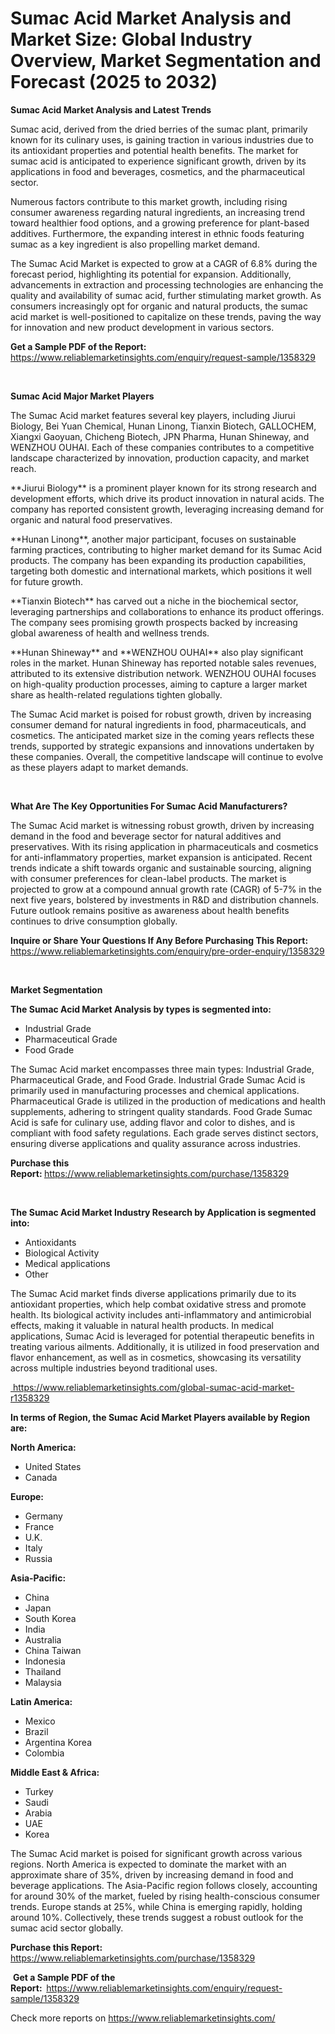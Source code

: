 <p><h1>Sumac Acid Market Analysis and Market Size: Global Industry Overview, Market Segmentation and Forecast (2025 to 2032)</h1></p><p><strong>Sumac Acid Market Analysis and Latest Trends</strong></p>
<p><p>Sumac acid, derived from the dried berries of the sumac plant, primarily known for its culinary uses, is gaining traction in various industries due to its antioxidant properties and potential health benefits. The market for sumac acid is anticipated to experience significant growth, driven by its applications in food and beverages, cosmetics, and the pharmaceutical sector.</p><p>Numerous factors contribute to this market growth, including rising consumer awareness regarding natural ingredients, an increasing trend toward healthier food options, and a growing preference for plant-based additives. Furthermore, the expanding interest in ethnic foods featuring sumac as a key ingredient is also propelling market demand.</p><p>The Sumac Acid Market is expected to grow at a CAGR of 6.8% during the forecast period, highlighting its potential for expansion. Additionally, advancements in extraction and processing technologies are enhancing the quality and availability of sumac acid, further stimulating market growth. As consumers increasingly opt for organic and natural products, the sumac acid market is well-positioned to capitalize on these trends, paving the way for innovation and new product development in various sectors.</p></p>
<p><strong>Get a Sample PDF of the Report:&nbsp;</strong> <a href="https://www.reliablemarketinsights.com/enquiry/request-sample/1358329?utm_campaign=2667&utm_medium=2&utm_source=Github&utm_content=ia&utm_term=28022025&utm_id=sumac-acid">https://www.reliablemarketinsights.com/enquiry/request-sample/1358329</a></p>
<p>&nbsp;</p>
<p><strong>Sumac Acid Major Market Players</strong></p>
<p><p>The Sumac Acid market features several key players, including Jiurui Biology, Bei Yuan Chemical, Hunan Linong, Tianxin Biotech, GALLOCHEM, Xiangxi Gaoyuan, Chicheng Biotech, JPN Pharma, Hunan Shineway, and WENZHOU OUHAI. Each of these companies contributes to a competitive landscape characterized by innovation, production capacity, and market reach.</p><p>**Jiurui Biology** is a prominent player known for its strong research and development efforts, which drive its product innovation in natural acids. The company has reported consistent growth, leveraging increasing demand for organic and natural food preservatives.</p><p>**Hunan Linong**, another major participant, focuses on sustainable farming practices, contributing to higher market demand for its Sumac Acid products. The company has been expanding its production capabilities, targeting both domestic and international markets, which positions it well for future growth.</p><p>**Tianxin Biotech** has carved out a niche in the biochemical sector, leveraging partnerships and collaborations to enhance its product offerings. The company sees promising growth prospects backed by increasing global awareness of health and wellness trends.</p><p>**Hunan Shineway** and **WENZHOU OUHAI** also play significant roles in the market. Hunan Shineway has reported notable sales revenues, attributed to its extensive distribution network. WENZHOU OUHAI focuses on high-quality production processes, aiming to capture a larger market share as health-related regulations tighten globally.</p><p>The Sumac Acid market is poised for robust growth, driven by increasing consumer demand for natural ingredients in food, pharmaceuticals, and cosmetics. The anticipated market size in the coming years reflects these trends, supported by strategic expansions and innovations undertaken by these companies. Overall, the competitive landscape will continue to evolve as these players adapt to market demands.</p></p>
<p>&nbsp;</p>
<p><strong>What Are The Key Opportunities For Sumac Acid Manufacturers?</strong></p>
<p><p>The Sumac Acid market is witnessing robust growth, driven by increasing demand in the food and beverage sector for natural additives and preservatives. With its rising application in pharmaceuticals and cosmetics for anti-inflammatory properties, market expansion is anticipated. Recent trends indicate a shift towards organic and sustainable sourcing, aligning with consumer preferences for clean-label products. The market is projected to grow at a compound annual growth rate (CAGR) of 5-7% in the next five years, bolstered by investments in R&D and distribution channels. Future outlook remains positive as awareness about health benefits continues to drive consumption globally.</p></p>
<p><strong>Inquire or Share Your Questions If Any Before Purchasing This Report:</strong> <a href="https://www.reliablemarketinsights.com/enquiry/pre-order-enquiry/1358329?utm_campaign=2667&utm_medium=2&utm_source=Github&utm_content=ia&utm_term=28022025&utm_id=sumac-acid">https://www.reliablemarketinsights.com/enquiry/pre-order-enquiry/1358329</a></p>
<p>&nbsp;</p>
<p><strong>Market Segmentation</strong></p>
<p><strong>The Sumac Acid Market Analysis by types is segmented into:</strong></p>
<p><ul><li>Industrial Grade</li><li>Pharmaceutical Grade</li><li>Food Grade</li></ul></p>
<p><p>The Sumac Acid market encompasses three main types: Industrial Grade, Pharmaceutical Grade, and Food Grade. Industrial Grade Sumac Acid is primarily used in manufacturing processes and chemical applications. Pharmaceutical Grade is utilized in the production of medications and health supplements, adhering to stringent quality standards. Food Grade Sumac Acid is safe for culinary use, adding flavor and color to dishes, and is compliant with food safety regulations. Each grade serves distinct sectors, ensuring diverse applications and quality assurance across industries.</p></p>
<p><strong>Purchase this Report:&nbsp;</strong><a href="https://www.reliablemarketinsights.com/purchase/1358329?utm_campaign=2667&utm_medium=2&utm_source=Github&utm_content=ia&utm_term=28022025&utm_id=sumac-acid">https://www.reliablemarketinsights.com/purchase/1358329</a></p>
<p>&nbsp;</p>
<p><strong>The Sumac Acid Market Industry Research by Application is segmented into:</strong></p>
<p><ul><li>Antioxidants</li><li>Biological Activity</li><li>Medical applications</li><li>Other</li></ul></p>
<p><p>The Sumac Acid market finds diverse applications primarily due to its antioxidant properties, which help combat oxidative stress and promote health. Its biological activity includes anti-inflammatory and antimicrobial effects, making it valuable in natural health products. In medical applications, Sumac Acid is leveraged for potential therapeutic benefits in treating various ailments. Additionally, it is utilized in food preservation and flavor enhancement, as well as in cosmetics, showcasing its versatility across multiple industries beyond traditional uses.</p></p>
<p><a href="https://www.reliablemarketinsights.com/global-sumac-acid-market-r1358329?utm_campaign=2667&utm_medium=2&utm_source=Github&utm_content=ia&utm_term=28022025&utm_id=sumac-acid">&nbsp;https://www.reliablemarketinsights.com/global-sumac-acid-market-r1358329</a></p>
<p><strong>In terms of Region, the Sumac Acid Market Players available by Region are:</strong></p>
<p>
    <p> <strong> North America: </strong>
        <ul>
            <li>United States</li>
            <li>Canada</li>
        </ul>
        </p> 
    <p> <strong> Europe: </strong>
        <ul>
            <li>Germany</li>
            <li>France</li>
            <li>U.K.</li>
            <li>Italy</li>
            <li>Russia</li>
        </ul>
        </p> 
    <p> <strong> Asia-Pacific: </strong>
        <ul>
            <li>China</li>
            <li>Japan</li>
            <li>South Korea</li>
            <li>India</li>
            <li>Australia</li>
            <li>China Taiwan</li>
            <li>Indonesia</li>
            <li>Thailand</li>
            <li>Malaysia</li>
        </ul>
        </p> 
    <p> <strong> Latin America: </strong>
        <ul>
            <li>Mexico</li>
            <li>Brazil</li>
            <li>Argentina Korea</li>
            <li>Colombia</li>
        </ul>
        </p> 
    <p> <strong> Middle East & Africa: </strong>
        <ul>
            <li>Turkey</li>
            <li>Saudi</li>
            <li>Arabia</li>
            <li>UAE</li>
            <li>Korea</li>
        </ul>
    </p>
    </p>
<p><p>The Sumac Acid market is poised for significant growth across various regions. North America is expected to dominate the market with an approximate share of 35%, driven by increasing demand in food and beverage applications. The Asia-Pacific region follows closely, accounting for around 30% of the market, fueled by rising health-conscious consumer trends. Europe stands at 25%, while China is emerging rapidly, holding around 10%. Collectively, these trends suggest a robust outlook for the sumac acid sector globally.</p></p>
<p><strong>Purchase this Report: </strong><a href="https://www.reliablemarketinsights.com/purchase/1358329?utm_campaign=2667&utm_medium=2&utm_source=Github&utm_content=ia&utm_term=28022025&utm_id=sumac-acid">https://www.reliablemarketinsights.com/purchase/1358329</a></p>
<p>&nbsp;<strong>Get a Sample PDF of the Report:&nbsp;&nbsp;</strong><a href="https://www.reliablemarketinsights.com/enquiry/request-sample/1358329?utm_campaign=2667&utm_medium=2&utm_source=Github&utm_content=ia&utm_term=28022025&utm_id=sumac-acid">https://www.reliablemarketinsights.com/enquiry/request-sample/1358329</a></p>
<p><strong></strong></p>
<p>Check more reports on <a href="https://www.reliablemarketinsights.com/?utm_campaign=2667&utm_medium=2&utm_source=Github&utm_content=ia&utm_term=28022025&utm_id=sumac-acid">https://www.reliablemarketinsights.com/</a></p>